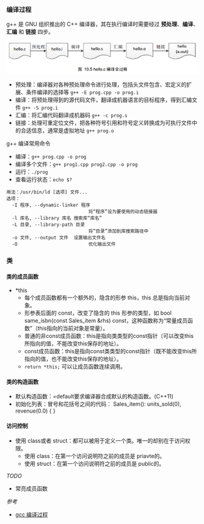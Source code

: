 ### 编译过程

g++ 是 GNU 组织推出的 C++ 编译器，其在执行编译时需要经过 **预处理**、**编译**、**汇编** 和 **链接** 四步。

![](./pic/856214-20170831203214640-1792176674.png)

* 预处理：编译器对各种预处理命令进行处理，包括头文件包含、宏定义的扩展、条件编译的选择等 `g++ -E prog.cpp -o prog.i`
* 编译：将预处理得到的源代码文件，翻译成机器语言的目标程序，得到汇编文件 `g++ -S prog.i`
* 汇编：将汇编代码翻译成机器码 `g++ -c prog.s`
* 链接：处理可重定位文件，把各种符号引用和符号定义转换成为可执行文件中
的合适信息，通常是虚拟地址 `g++ prog.o`

g++ 编译常用命令

* 编译：`g++ prog.cpp -o prog`
* 编译多个文件：`g++ prog1.cpp prog2.cpp -o prog`
* 运行：`./prog`
* 查看运行状态：`echo $?`

```
用法：/usr/bin/ld [选项] 文件...
选项：
  -I 程序, --dynamic-linker 程序
                              将“程序”设为要使用的动态链接器
  -l 库名, --library 库名 搜索库“库名”
  -L 目录, --library-path 目录
                              将“目录”添加到库搜索路径中
  -o 文件, --output 文件  设置输出文件名
  -O                          优化输出文件
```

### 类

#### 类的成员函数

* \*this
  * 每个成员函数都有一个额外的，隐含的形参 this，this 总是指向当前对象。
  * 形参表后面的 const，改变了隐含的 this 形参的类型，如 bool same_isbn(const Sales_item &rhs) const，这种函数称为“常量成员函数”（this指向的当前对象是常量）。
  * 普通的非const成员函数：this是指向类类型的const指针（可以改变this所指向的值，不能改变this保存的地址）。
  * const成员函数：this是指向const类类型的const指针（既不能改变this所指向的值，也不能改变this保存的地址）。
  * `return *this;` 可以让成员函数连续调用。

#### 类的构造函数

* 默认构造函数：=default要求编译器合成默认的构造函数。(C++11)
* 初始化列表：冒号和花括号之间的代码： Sales_item(): units_sold(0), revenue(0.0) { }

#### 访问控制

* 使用 class或者 struct：都可以被用于定义一个类。唯一的却别在于访问权限。
  * 使用 class：在第一个访问说明符之前的成员是 priavte的。
  * 使用 struct：在第一个访问说明符之前的成员是 public的。

*TODO*

* 常亮成员函数

*参考*

* [gcc 编译过程](https://www.cnblogs.com/wjchao/p/7460375.html)